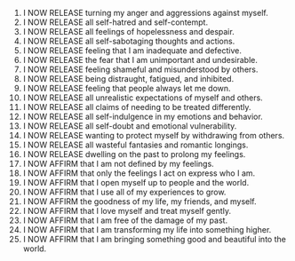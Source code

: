 1. I NOW RELEASE turning my anger and aggressions against myself.
2. I NOW RELEASE all self-hatred and self-contempt.
3. I NOW RELEASE all feelings of hopelessness and despair.
4. I NOW RELEASE all self-sabotaging thoughts and actions.
5. I NOW RELEASE feeling that I am inadequate and defective.
6. I NOW RELEASE the fear that I am unimportant and undesirable.
7. I NOW RELEASE feeling shameful and misunderstood by others.
8. I NOW RELEASE being distraught, fatigued, and inhibited.
9. I NOW RELEASE feeling that people always let me down.
10. I NOW RELEASE all unrealistic expectations of myself and others.
11. I NOW RELEASE all claims of needing to be treated differently.
12. I NOW RELEASE all self-indulgence in my emotions and behavior.
13. I NOW RELEASE all self-doubt and emotional vulnerability.
14. I NOW RELEASE wanting to protect myself by withdrawing from others.
15. I NOW RELEASE all wasteful fantasies and romantic longings.
16. I NOW RELEASE dwelling on the past to prolong my feelings.
17. I NOW AFFIRM that I am not defined by my feelings.
18. I NOW AFFIRM that only the feelings I act on express who I am.
19. I NOW AFFIRM that I open myself up to people and the world.
20. I NOW AFFIRM that I use all of my experiences to grow.
21. I NOW AFFIRM the goodness of my life, my friends, and myself.
22. I NOW AFFIRM that I love myself and treat myself gently.
23. I NOW AFFIRM that I am free of the damage of my past.
24. I NOW AFFIRM that I am transforming my life into something higher.
25. I NOW AFFIRM that I am bringing something good and beautiful into the world.